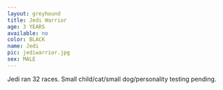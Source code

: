 ```yaml
---
layout: greyhound
title: Jedi Warrior
age: 3 YEARS
available: no
color: BLACK
name: Jedi
pic: jediwarrior.jpg
sex: MALE
---
```


Jedi ran 32 races.  Small child/cat/small dog/personality testing pending.
